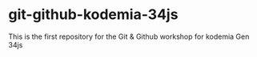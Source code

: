 # git-github-kodemia-34js
This is the first repository for the Git &amp; Github workshop for kodemia Gen 34js 
